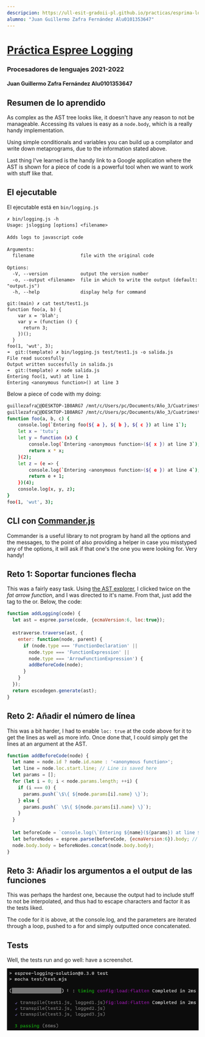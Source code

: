 ```yaml
---
descripcion: https://ull-esit-gradoii-pl.github.io/practicas/esprima-logging
alumno: "Juan Guillermo Zafra Fernández Alu0101353647"
---
```


# [Práctica Espree Logging](https://ull-esit-gradoii-pl.github.io/practicas/esprima-logging)

### Procesadores de lenguajes 2021-2022

#### Juan Guillermo Zafra Fernández Alu0101353647

## Resumen de lo aprendido

As complex as the AST tree looks like, it doesn't have any reason to not be manageable. Accessing its values
is easy as a `node.body`, which is a really handy implementation.

Using simple conditionals and variables you can build up a compilator and write down metaprograms, due to the 
information stated above. 

Last thing I've learned is the handy link to a Google application where the AST is shown for a piece of code
is a powerful tool when we want to work with stuff like that. 

## El ejecutable

El ejecutable está en `bin/logging.js`

```
✗ bin/logging.js -h
Usage: jslogging [options] <filename>

Adds logs to javascript code

Arguments:
  filename                 file with the original code

Options:
  -V, --version            output the version number
  -o, --output <filename>  file in which to write the output (default: "output.js")
  -h, --help               display help for command
```

```
git:(main) ✗ cat test/test1.js 
function foo(a, b) {   
    var x = 'blah';   
    var y = (function () {
      return 3;
    })();
  }     
foo(1, 'wut', 3);
➜  git:(template) ✗ bin/logging.js test/test1.js -o salida.js
File read succesfully
Output written succesfully in salida.js
➜  git:(template) ✗ node salida.js
Entering foo(1, wut) at line 1
Entering <anonymous function>() at line 3
```

Below a piece of code with my doing:

```bash
guillezafra@DESKTOP-1B0ARG7 /mnt/c/Users/pc/Documents/Año_3/Cuatrimestre 2/Procesadores de Lenguaje/P1/espree-logging-guillermo-zafra_fernandez-alu0101353647 (master)$ ./jslogging -o madeUp.js test/test3.js
guillezafra@DESKTOP-1B0ARG7 /mnt/c/Users/pc/Documents/Año_3/Cuatrimestre 2/Procesadores de Lenguaje/P1/espree-logging-guillermo-zafra_fernandez-alu0101353647 (master)$ cat madeUp.js
function foo(a, b, c) {
    console.log(`Entering foo(${ a }, ${ b }, ${ c }) at line 1`);
    let x = 'tutu';
    let y = function (x) {
        console.log(`Entering <anonymous function>(${ x }) at line 3`);
        return x * x;
    }(2);
    let z = (e => {
        console.log(`Entering <anonymous function>(${ e }) at line 4`);
        return e + 1;
    })(4);
    console.log(x, y, z);
}
foo(1, 'wut', 3);
```

## CLI con [Commander.js](https://www.npmjs.com/package/commander)

Commander is a useful library to not program by hand all the options and the messages, to the point of also providing a helper in case you misstyped any of the options,
it will ask if that one's the one you were looking for. Very handy!

## Reto 1: Soportar funciones flecha

This was a fairly easy task. Using [the AST explorer](https://astexplorer.net/#/gist/30fd4865621d99718672b1cd53d6c3c9/latest), I clicked twice on the *fat arrow function*, 
and I was directed to it's name. From that, just add the tag to the or. Below, the code:

```javascript
function addLogging(code) {
  let ast = espree.parse(code, {ecmaVersion:6, loc:true});

  estraverse.traverse(ast, {
    enter: function(node, parent) {
      if (node.type === 'FunctionDeclaration' ||
        node.type === 'FunctionExpression' ||
        node.type === 'ArrowFunctionExpression') {
        addBeforeCode(node);
      }
    }
  });
  return escodegen.generate(ast);
}
```

## Reto 2: Añadir el número de línea

This was a bit harder, I had to enable `loc: true` at the code above for it to get the lines as well as more info. Once done that, I could simply get the lines 
at an argument at the AST.

```javascript
function addBeforeCode(node) {
  let name = node.id ? node.id.name : '<anonymous function>';
  let line = node.loc.start.line; // Line is saved here
  let params = [];
  for (let i = 0; i < node.params.length; ++i) {
    if (i === 0) {
      params.push(`\$\{ ${node.params[i].name} \}`);
    } else {
      params.push(` \$\{ ${node.params[i].name} \}`);
    }
  }

  let beforeCode = `console.log(\`Entering ${name}(${params}) at line ${line}\`);`; // Here you have the line
  let beforeNodes = espree.parse(beforeCode, {ecmaVersion:6}).body; // Is an Array of ASTs
  node.body.body = beforeNodes.concat(node.body.body);
}
```

## Reto 3: Añadir los argumentos a el output de las funciones

This was perhaps the hardest one, because the output had to include stuff to not be interpolated, and thus 
had to escape characters and factor it as the tests liked.

The code for it is above, at the console.log, and the parameters are iterated through a loop, pushed to a for and simply outputted 
once concatenated.

## Tests

Well, the tests run and go well: have a screenshot.

![they work!](screenshot/tests.png)
